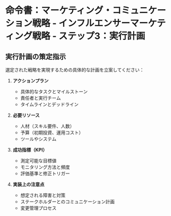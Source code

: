 # 命令書：マーケティング・コミュニケーション戦略 - インフルエンサーマーケティング戦略 - ステップ3：実行計画

## 実行計画の策定指示
選定された戦略を実現するための具体的な計画を立案してください：

1. **アクションプラン**
   - 具体的なタスクとマイルストーン
   - 責任者と実行チーム
   - タイムラインとデッドライン

2. **必要リソース**
   - 人材（スキル要件、人数）
   - 予算（初期投資、運用コスト）
   - ツールやシステム

3. **成功指標（KPI）**
   - 測定可能な目標値
   - モニタリング方法と頻度
   - 評価基準と修正トリガー

4. **実装上の注意点**
   - 想定される障害と対策
   - ステークホルダーとのコミュニケーション計画
   - 変更管理プロセス
